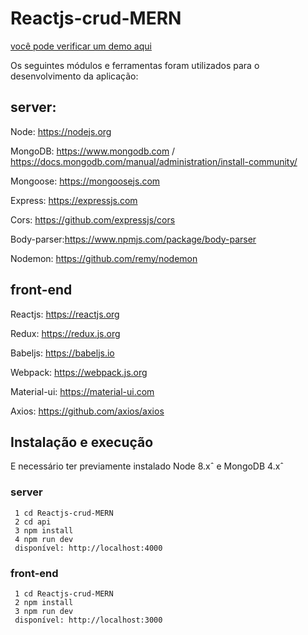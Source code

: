 # Reactjs-crud-MERN
[você pode verificar um demo aqui](http://reactcrud-net.umbler.net/) 

Os seguintes módulos e ferramentas foram utilizados para o desenvolvimento da aplicação:

## server:
Node:  https://nodejs.org

MongoDB: https://www.mongodb.com / https://docs.mongodb.com/manual/administration/install-community/

Mongoose: https://mongoosejs.com

Express: https://expressjs.com

Cors: https://github.com/expressjs/cors

Body-parser:https://www.npmjs.com/package/body-parser

Nodemon: https://github.com/remy/nodemon

## front-end
Reactjs: https://reactjs.org

Redux:   https://redux.js.org

Babeljs: https://babeljs.io

Webpack: https://webpack.js.org

Material-ui: https://material-ui.com

Axios: https://github.com/axios/axios

## Instalação e execução
 
 E necessário ter previamente instalado Node 8.xˆ e MongoDB 4.xˆ

### server

```
 1 cd Reactjs-crud-MERN 
 2 cd api
 3 npm install
 4 npm run dev
 disponível: http://localhost:4000
```

### front-end

```
 1 cd Reactjs-crud-MERN
 2 npm install
 3 npm run dev
 disponível: http://localhost:3000
```

